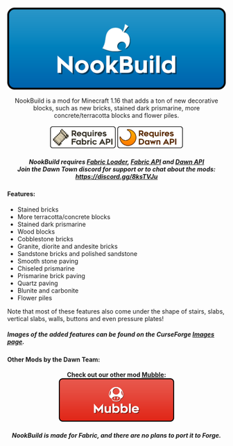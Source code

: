 [![NookBuild](https://raw.githubusercontent.com/DawnTeamMC/DawnTeamMC/master/nookbuild/header.png)](https://www.curseforge.com/minecraft/mc-mods/nookbuild)

<p align="center">
	NookBuild is a mod for Minecraft 1.16 that adds a ton of new decorative blocks, such as new bricks, stained dark prismarine, more concrete/terracotta blocks and flower piles.<br><br>
	<a href="https://www.curseforge.com/minecraft/mc-mods/fabric-api"><img title="Requires Fabric API" height="50" src="https://raw.githubusercontent.com/DawnTeamMC/DawnTeamMC/master/fabric_api/required.png"></a>
	<a href="https://www.curseforge.com/minecraft/mc-mods/dawn"><img title="Requires Dawn API" height="50" src="https://raw.githubusercontent.com/DawnTeamMC/DawnTeamMC/master/dawn_api/required.png"></a>
</p>

<h5 align="center">
	NookBuild requires <a href="https://fabricmc.net/use/">Fabric Loader</a>, <a href="https://www.curseforge.com/minecraft/mc-mods/fabric-api">Fabric API</a> and <a href="https://www.curseforge.com/minecraft/mc-mods/dawn">Dawn API</a><br>
	Join the Dawn Town discord for support or to chat about the mods: <a href="https://discord.gg/8ksTVJu">https://discord.gg/8ksTVJu</a><br>
</h5>

#### Features:

* Stained bricks
* More terracotta/concrete blocks
* Stained dark prismarine
* Wood blocks
* Cobblestone bricks
* Granite, diorite and andesite bricks
* Sandstone bricks and polished sandstone
* Smooth stone paving
* Chiseled prismarine
* Prismarine brick paving
* Quartz paving
* Blunite and carbonite
* Flower piles

Note that most of these features also come under the shape of stairs, slabs, vertical slabs, walls, buttons and even pressure plates!

##### Images of the added features can be found on the CurseForge [Images page](https://www.curseforge.com/minecraft/mc-mods/nookbuild/screenshots).


#### Other Mods by the Dawn Team:
<p align="center">
	<strong>Check out our other mod <a href="https://www.curseforge.com/minecraft/mc-mods/mubble">Mubble</a>:</strong><br>
	<a href="https://www.curseforge.com/minecraft/mc-mods/mubble"><img title="Mubble" height="100" src="https://raw.githubusercontent.com/DawnTeamMC/DawnTeamMC/master/mubble/header.png"></a><br>
</p>

<h5 align="center">
	NookBuild is made for Fabric, and there are no plans to port it to Forge.<br>
</h5>
